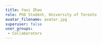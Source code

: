 ```yaml
---
title: Yaxi Zhao
role: PhD Student, University of Toronto
avatar_filename: avatar.jpg
superuser: false
user_groups:
 - Collaborators
---
```

